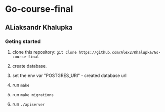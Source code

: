 # Go-course-final

## ALiaksandr Khalupka

### Geting started

1. clone this repository: `git clone https://github.com/Alex27Khalupka/Go-course-final`

3. create database.

2. set the env var "POSTGRES_URI" - created database url

2. run `make`

3. run `make migrations`

4. run `./apiserver`

